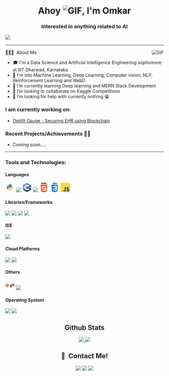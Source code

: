 
<h1 align="center">Ahoy <img height=30 width=30 alt="GIF" src="https://raw.githubusercontent.com/MartinHeinz/MartinHeinz/master/wave.gif" />, I'm Omkar </h1>
<h3 align="center">Interested in anything related to AI</h3>


![](https://komarev.com/ghpvc/?username=OmkarGowda990)


---

<img align="right" alt="GIF" src="https://media.giphy.com/media/USV0ym3bVWQJJmNu3N/giphy.gif" />
   👨🏻‍💻 &nbsp;About Me

- 🎓 I'm a Data Science and Artificial Intelligence Engineering sophomore at IIIT Dharwad, Karnataka.
- 🔭 I'm into Machine Learning, Deep Learning, Computer vision, NLP, Reinforcement Learning and WebD
- 🌱 I’m currently learning Deep learning and MERN Stack Development
- 👯 I’m looking to collaborate on Kaggle Competitions
- 🤔 I’m looking for help with currently nothing 😁

### I am currently working on:
- [Optifit Gauge - Securing EHR using Blockchain](https://github.com/blockchain-pandavas)

### Recent Projects/Achievements 🎉🎉
- Coming soon.....
---

### Tools and Technologies:

#### Languages
<code><img height="30" src="https://raw.githubusercontent.com/github/explore/80688e429a7d4ef2fca1e82350fe8e3517d3494d/topics/python/python.png"></code>
<code><img height="30" src="https://cdn.iconscout.com/icon/free/png-512/c-programming-569564.png"></code>
<code><img height="30" src="https://raw.githubusercontent.com/github/explore/80688e429a7d4ef2fca1e82350fe8e3517d3494d/topics/cpp/cpp.png"></code>
<code><img height="30" src="https://upload.wikimedia.org/wikipedia/commons/thumb/1/1b/R_logo.svg/724px-R_logo.svg.png"></code>
<code><img height="30" src="https://raw.githubusercontent.com/github/explore/80688e429a7d4ef2fca1e82350fe8e3517d3494d/topics/html/html.png"></code>
<code><img height="30" src="https://raw.githubusercontent.com/github/explore/80688e429a7d4ef2fca1e82350fe8e3517d3494d/topics/css/css.png"></code>
<code><img height="30" src="https://raw.githubusercontent.com/github/explore/80688e429a7d4ef2fca1e82350fe8e3517d3494d/topics/javascript/javascript.png"></code>

#### Libraries/Frameworks
<code><img height="30" src="https://upload.wikimedia.org/wikipedia/commons/thumb/0/05/Scikit_learn_logo_small.svg/1280px-Scikit_learn_logo_small.svg.png"></code>
<code><img height="30" src="https://upload.wikimedia.org/wikipedia/commons/thumb/2/22/Pandas_mark.svg/1200px-Pandas_mark.svg.png"></code>
<code><img height="30" src="https://upload.wikimedia.org/wikipedia/commons/thumb/8/84/Matplotlib_icon.svg/1200px-Matplotlib_icon.svg.png"></code>
<code><img height="30" src="https://docs.streamlit.io/en/0.79.0/_static/favicon.png"></code>

#### IDE
<code><img height="30" src="https://upload.wikimedia.org/wikipedia/commons/thumb/9/9a/Visual_Studio_Code_1.35_icon.svg/1024px-Visual_Studio_Code_1.35_icon.svg.png"></code>

#### Cloud Platforms
<code><img height="30" src="https://colab.research.google.com/img/colab_favicon_256px.png"></code>
<code><img height="30" src="https://image.flaticon.com/icons/png/512/873/873120.png"></code>

#### Others

<code><img height="30" src="https://raw.githubusercontent.com/github/explore/80688e429a7d4ef2fca1e82350fe8e3517d3494d/topics/git/git.png"></code>
<code><img height="30" src="https://cdn.iconscout.com/icon/free/png-512/notion-1693557-1442598.png"></code>

#### Operating System
<code><img height="30" src="https://github.com/OmkarGowda990/OmkarGowda/blob/main/images/33131755.png"></code>
<code><img height="30" src="https://github.com/EgoistDeveloper/operating-system-logos/blob/master/src/48x48/WIN.png"></code>



<h2 align="center">Github Stats</h2>
<p align="center">
<a href="https://github.com/OmkarGowda990">
  <img height="180em" src="https://github-readme-stats-eight-theta.vercel.app/api?username=OmkarGowda990&show_icons=true&theme=blue-green&include_all_commits=true&count_private=true"/>
  <img height="180em" src="https://github-readme-stats-eight-theta.vercel.app/api/top-langs/?username=OmkarGowda990&layout=compact&langs_count=8&theme=blue-green"/>
</a>
</p>


<h2 align="center">🤝 &nbsp;Contact Me!</h2>


<p align="center">
<a href="https://www.linkedin.com/in/omkar-gowda-947548211/"><img src="https://img.shields.io/badge/-Omkar%20Gowda-0077B5?style=flat&logo=Linkedin&logoColor=white"/></a>
<a href="mailto:omkarkgowda@gmail.com"><img src="https://img.shields.io/badge/-omkarkgowda@gmail.com-D14836?style=flat&logo=Gmail&logoColor=white"/></a>
 <a href="https://www.kaggle.com/omkargowda"><img src="https://img.shields.io/badge/-Omkar%20Gowda-0077B5?style=flat&logo=Kaggle&logoColor=white"/>
</p>


<!-- [![GitHub Streak](https://github-readme-streak-stats.herokuapp.com?user=OmkarGowda990&theme=tokyonight)](https://git.io/streak-stats) -->

  
